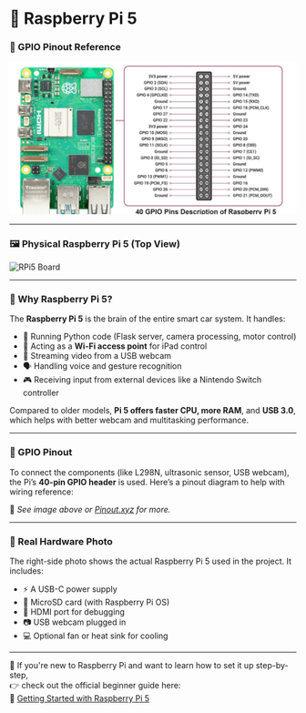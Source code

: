 # 🧠 Raspberry Pi 5

### 📌 GPIO Pinout Reference

![RPi5 Pinout](assets/rpi5_pinout.jpg)

---

### 🖼️ Physical Raspberry Pi 5 (Top View)

![RPi5 Board](assets/rpi5_photo.jpg)

---

### 🧾 Why Raspberry Pi 5?

The **Raspberry Pi 5** is the brain of the entire smart car system. It handles:

* 🧠 Running Python code (Flask server, camera processing, motor control)
* 📶 Acting as a **Wi-Fi access point** for iPad control
* 📸 Streaming video from a USB webcam
* 🗣️ Handling voice and gesture recognition
* 🎮 Receiving input from external devices like a Nintendo Switch controller

Compared to older models, **Pi 5 offers faster CPU, more RAM**, and **USB 3.0**, which helps with better webcam and multitasking performance.

---

### 🔌 GPIO Pinout

To connect the components (like L298N, ultrasonic sensor, USB webcam), the Pi’s **40-pin GPIO header** is used. Here’s a pinout diagram to help with wiring reference:

📎 *See image above or [Pinout.xyz](https://www.hackatronic.com/raspberry-pi-5-pinout-specifications-pricing-a-complete-guide/) for more.*

---

### 📸 Real Hardware Photo

The right-side photo shows the actual Raspberry Pi 5 used in the project. It includes:

* ⚡ A USB-C power supply
* 🧲 MicroSD card (with Raspberry Pi OS)
* 🔌 HDMI port for debugging
* 📷 USB webcam plugged in
* 💻 Optional fan or heat sink for cooling

---
📎 If you're new to Raspberry Pi and want to learn how to set it up step-by-step,  
👉 check out the official beginner guide here:  
🔗 [Getting Started with Raspberry Pi 5](https://www.raspberrypi.com/documentation/computers/getting-started.html)


